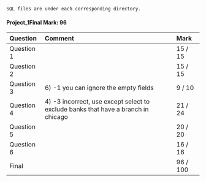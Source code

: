 `SQL files are under each corresponding directory.`



#### Project_1Final Mark: 96

| Question   | Comment                                                      | Mark     |
| :--------- | :----------------------------------------------------------- | :------- |
| Question 1 |                                                              | 15 / 15  |
| Question 2 |                                                              | 15 / 15  |
| Question 3 | 6) -1 you can ignore the empty fields                        | 9 / 10   |
| Question 4 | 4) -3 incorrect, use except select to exclude banks that have a branch in chicago | 21 / 24  |
| Question 5 |                                                              | 20 / 20  |
| Question 6 |                                                              | 16 / 16  |
| Final      |                                                              | 96 / 100 |
